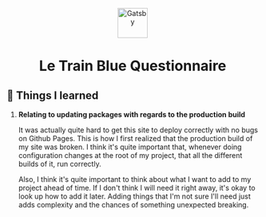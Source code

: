 <p align="center">
  <a href="https://www.gatsbyjs.com/?utm_source=starter&utm_medium=readme&utm_campaign=minimal-starter">
    <img alt="Gatsby" src="https://www.gatsbyjs.com/Gatsby-Monogram.svg" width="60" />
  </a>
</p>
<h1 align="center">
  Le Train Blue Questionnaire
</h1>

## 🚀 Things I learned

1. **Relating to updating packages with regards to the production build**

   It was actually quite hard to get this site to deploy correctly with no bugs on Github Pages.
   This is how I first realized that the production build of my site was broken.
   I think it's quite important that, whenever doing configuration changes at the root of my project, that all the different builds of it, run correctly.

   Also, I think it's quite important to think about what I want to add to my project ahead of time. If I don't think I will need it right away, it's okay to look up how to add it later. Adding things that I'm not sure I'll need just adds complexity and the chances of something unexpected breaking.
